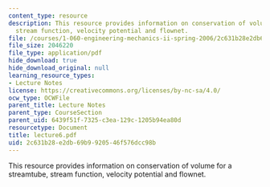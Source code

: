 ```yaml
---
content_type: resource
description: This resource provides information on conservation of volume for a streamtube,
  stream function, velocity potential and flownet.
file: /courses/1-060-engineering-mechanics-ii-spring-2006/2c631b28e2db69b9920546f576dcc98b_lecture6.pdf
file_size: 2046220
file_type: application/pdf
hide_download: true
hide_download_original: null
learning_resource_types:
- Lecture Notes
license: https://creativecommons.org/licenses/by-nc-sa/4.0/
ocw_type: OCWFile
parent_title: Lecture Notes
parent_type: CourseSection
parent_uid: 6439f51f-7325-c3ea-129c-1205b94ea80d
resourcetype: Document
title: lecture6.pdf
uid: 2c631b28-e2db-69b9-9205-46f576dcc98b
---
```

This resource provides information on conservation of volume for a streamtube, stream function, velocity potential and flownet.
